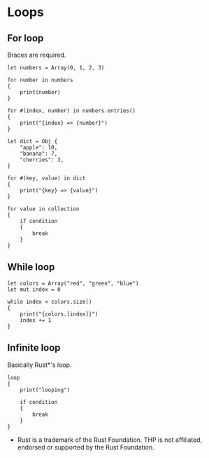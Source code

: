 # Loops

## For loop

Braces are required.

```thp
let numbers = Array(0, 1, 2, 3)

for number in numbers
{
    print(number)
}

for #(index, number) in numbers.entries()
{
    print("{index} => {number}")
}
```

```thp
let dict = Obj {
    "apple": 10,
    "banana": 7,
    "cherries": 3,
}

for #(key, value) in dict
{
    print("{key} => {value}")
}
```

```thp
for value in collection
{
    if condition
    {
        break
    }
}
```


## While loop

```thp
let colors = Array("red", "green", "blue")
let mut index = 0

while index < colors.size()
{
    print("{colors.[index]}")
    index += 1
}
```


## Infinite loop

Basically Rust*'s loop.

```thp
loop
{
    print("looping")

    if condition
    {
        break
    }
}
```

* Rust is a trademark of the Rust Foundation. THP is not affiliated,
endorsed or supported by the Rust Foundation.







